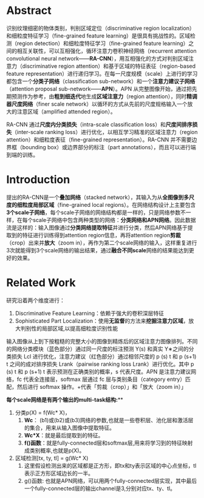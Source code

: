 # Abstract

识别纹理细密的物体类别，判别区域定位（discriminative region localization）和细粒度特征学习（fine-grained feature learning）是很具有挑战性的。区域检测（region detection）和细粒度特征学习（fine-grained feature learning）之间的相互关联性，可以互相强化，循环注意力卷积神经网络（recurrent attention convolutional neural network——**RA-CNN**），用互相强化的方式对判别区域注意力（discriminative region attention）和基于区域的特征表征（region-based feature representation）进行递归学习。在每一尺度规模（scale）上进行的学习都包含一个**分类子网络**（classification sub-network）和一个**注意力建议子网络**（attention proposal sub-network——**APN**）。APN 从完整图像开始，通过把先期预测作为参考，由**粗到细迭代**地生成**区域注意力**（region attention），同时**精调器尺度网络**（finer scale network）以循环的方式从先前的尺度规格输入一个放大的注意区域（amplified attended region）。

RA-CNN 通过**尺度内分类损失**（intra-scale classification loss）和**尺度间排序损失**（inter-scale ranking loss）进行优化，以相互学习精准的区域注意力（region attention）和细粒度表征（fine-grained representation）。RA-CNN 并不需要边界框（bounding box）或边界部分的标注（part annotations），而且可以进行端到端的训练。

# Introduction

提出的RA-CNN是一个**叠加网络**（stacked network），其输入为从**全图像到多尺度的细粒度局部区域**（fine-grained local regions）。在网络结构设计上主要包含**3个scale子网络**，每个scale子网络的网络结构都是一样的，只是网络参数不一样，在每个scale子网络中包含两种类型的网络：**分类网络和APN网络**。因此数据流是这样的：输入图像通过**分类网络提取特征**并进行分类，然后APN网络基于提取到的特征进行训练得到attention region信息，再将attention region**剪裁**（crop）出来并**放大**（zoom in），再作为第二个scale网络的输入，这样重复进行3次就能得到3个scale网络的输出结果，通过**融合不同scale**网络的结果能达到更好的效果。

# Related Work

研究沿着两个维度进行：

1. Discriminative Feature Learning：依赖于强大的卷积深层特征
2. Sophisticated Part Localization：使用**无监督**的方法来**挖掘注意力区域**，放大判别性的局部区域,以提高细粒度识别性能

输入图像从上到下按粗糙的完整大小的图像到精炼后的区域注意力图像排列。不同的网络分类模块（蓝色部分）通过同一尺度的标注预测 Y(s) 和真实 Y∗之间的分类损失 Lcl 进行优化，注意力建议（红色部分）通过相邻尺度的 p (s) t 和 p (s+1) t 之间的成对排序损失 Lrank（pairwise ranking loss Lrank）进行优化。其中 p (s) t 和 p (s+1) t 表示预测在正确类别的概率，s 代表尺度。APN 是注意力建议网络，fc 代表全连接层，softmax 层通过 fc 层与类别条目（category entry）匹配，然后进行 softmax 操作。+代表「剪裁（crop）」和「放大（zoom in）」

**每个scale网络是有两个输出的multi-task结构:****

1. 分类p(X) = f(Wc* X)，
   1. **Wc**： (b1)或(b2)或(b3)网络的参数,也就是一些卷积层、池化层和激活层的集合，用来从输入图像中提取特征。
   2. **Wc*X**：就是最后提取到的特征。
   3. **f()函数**：就是fully-connected层和softmax层,用来将学习到的特征映射成类别概率,也就是p(X)。
2. 区域检测[tx, ty, tl] = g(Wc* X)
   1. 这里假设检测出来的区域都是正方形，即tx和ty表示区域的中心点坐标，tl表示正方形区域边长的一半。
   2. g()函数: 也就是APN网络，可以用两个fully-connected层实现，其中最后一个fully-connected层的输出channel是3,分别对应tx、ty、tl。
